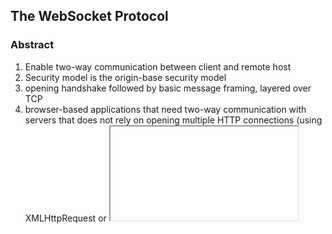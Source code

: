 
## The WebSocket Protocol

### Abstract
1. Enable two-way communication between client and remote host
2. Security model is the origin-base security model
3. opening handshake followed by basic message framing, layered over TCP
4. browser-based applications that need two-way communication with servers that does not rely on opening multiple HTTP connections
(using XMLHttpRequest or <iframe>s and long polling)

### Introduction
#### Background(reason)
historically, creating web application that need bidirectional communication between client and server,
always required an abuse of HTTP to poll the server for updates.

problems:
1. server has to use different tcp connections, one for sending, new one for incoming message
2. http protocol has a high overhead, for the each http header
3. client side is forced to maintain a mapping from the outgoing connections to the incoming connection to track replies

#### Protocol Overview
two parts: a handshake and the data transfer

example protocol:
```c 
//client
GET /chat HTTP/1.1
Host: server.example.com
Upgrade: websocket
Connection: Upgrade
Sec-WebSocket-Key: dGhlIHNhbXBsZSBub25jZQ==
Origin: http://example.com
Sec-WebSocket-Protocol: chat, superchat
Sec-WebSocket-Version: 13

//server
HTTP/1.1 101 Switching Protocols
Upgrade: websocket
Connection: Upgrade
Sec-WebSocket-Accept: s3pPLMBiTxaQ9kYGzzhZRbK+xOo=
Sec-WebSocket-Protocol: chat
```

1. client and server both sent their handshakes
2. handshakes was successful, data transfer part starts
3. client and server transfer data back and forth
4. a message is composed of one or more frames

frame-type:
1. textual data
2. binary data
3. control frames (protocol-level signaling)

#### Opening Handshake
opening handshake is intended to be compatible with http-based server-side and intermediaries
the WebSocket client's handshake is an http upgrade request:
```c 
GET /chat HTTP/1.1
Host: server.example.com
Upgrade: websocket
Connection: Upgrade
Sec-WebSocket-Key: dGhlIHNhbXBsZSBub25jZQ==
Origin: http://example.com
Sec-WebSocket-Protocol: chat, superchat
Sec-WebSocket-Version: 13
```
Sec-WebSocket-Protocol --> subprotocols are acceptable to the client

server has to proved to the client that it received the client's WebSocket handshake
1. Sec-WebSocket-Key
2. GUID
3. SHA-1 hash, base64-encoded return Sec-WebSocket-Accept

```c 
Sec-WebSocket-Key: dGhlIHNhbXBsZSBub25jZQ==
GUID: 258EAFA5-E914-47DA-95CA-C5AB0DC85B11
Combine: dGhlIHNhbXBsZSBub25jZQ==258EAFA5-E914-47DA-95CAC5AB0DC85B11
SHA-1: 0xb3 0x7a 0x4f 0x2c 0xc0 0x62 0x4f 0x16 0x90 0xf6
       0x46 0x06 0xcf 0x38 0x59 0x45 0xb2 0xbe 0xc4 0xea
base64-encoded: s3pPLMBiTxaQ9kYGzzhZRbK+xOo=
```

Status line: HTTP/1.1 101 Switching Protocols
Connection and Upgrade head fields complete the HTTP Upgrade:
```c 
HTTP/1.1 101 Switching Protocols
Upgrade: websocket
Connection: Upgrade
Sec-WebSocket-Accept: s3pPLMBiTxaQ9kYGzzhZRbK+xOo=
```

Sec-WebSocket-Accept && Status Code

can also use _set_cookies

#### Closing Handshake
Either peer can send a control frame with data containing a specified 
control sequence to begin the closing handshake.
Upon receiving such a frame, the other peer sends a Close frame in response
, if it hasn't already sent one.
After sending a control frame indicating the connection should be closed, a peer does not send any further data
after receiving a control frame indicating the connection should be closed, a peer discards any further data received

#### Design Philosophy
The WebSocket Protocol is designed on the principle that there should the minimal framing(the only framing that exists 
is to make the protocol frame-based instead of stream-based and to support a distinction between Unicode text and Binary frames).
It is expected that metadata would be layered on top of WebSocket by the application layer.

Conceptually, WebSocket is really just a layer on top of TCP that does the following:
1. adds a web origin-based security model for browsers
2. adds an addressing and protocol naming mechanism to support multiple services on one port and 
multiple host names on one IP address
3. layers a framing mechanism on top of TCP to get back to the IP packet mechanism that TCP is built on,
but without length limits
4. includes an additional closing handshake in-band that is designed to work in the presence of proxies
and other intermediaries

make the thing protocol, meanwhile using the http existing power such as proxy

#### Security Model
origin based browsers, attacker can't change the Sec-X headers

#### Relationship to TCP and HTTP
The WebSocket Protocol is an independent TCP-based protocol. Its only relationship to http is that
its handshake is interpreted by http servers as an upgrade request.
By default, the WebSocket Protocol uses port 80 for regular connections and port 443 for TLS.

#### Establishing a Connection
one single servers with all traffic
multiple servers to manage all traffic

#### SubProtocols Using the WebSocket Protocol
The client can request that the server use a specific subprotocol by including the Sec-WebSocket-Protocol field in 
its handshake. If specified, the server needs to include the same field and one of the selected subprotocol values in
its response.


### Conformance Requirements



